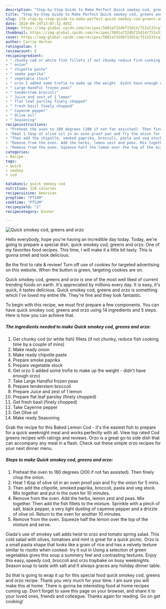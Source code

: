 ```yaml
---
description: "Step-by-Step Guide to Make Perfect Quick smokey cod, greens and orzo"
title: "Step-by-Step Guide to Make Perfect Quick smokey cod, greens and orzo"
slug: 178-step-by-step-guide-to-make-perfect-quick-smokey-cod-greens-and-orzo
date: 2020-09-24T13:07:12.485Z
image: https://img-global.cpcdn.com/recipes/5801a732dbf15d14/751x532cq70/quick-smokey-cod-greens-and-orzo-recipe-main-photo.jpg
thumbnail: https://img-global.cpcdn.com/recipes/5801a732dbf15d14/751x532cq70/quick-smokey-cod-greens-and-orzo-recipe-main-photo.jpg
cover: https://img-global.cpcdn.com/recipes/5801a732dbf15d14/751x532cq70/quick-smokey-cod-greens-and-orzo-recipe-main-photo.jpg
author: Carrie Horton
ratingvalue: 5
reviewcount: 8
recipeingredient:
- " chunky cod or white fish fillets if not chunky reduce fish cooking time by a couple of mins"
- " onion"
- " chipotle paste"
- " smoke paprika"
- " vegetable stock"
- " orzo I added some trofie to make up the weight  didnt have enough orzo"
- " Large Handful frozen peas"
- " tenderstem broccoli"
- " Juice and zest of 1 lemon"
- " flat leaf parsley finely chopped"
- " fresh basil finely chopped"
- " Cayenne pepper"
- " Olive oil"
- " Seasoning"
recipeinstructions:
- "Preheat the oven to 180 degrees (200 if not fan assisted). Then finely chop the onion."
- "Heat 1 tbsp of olive oil in an oven proof pan and fry the onion for 5 mins."
- "Then add the chipotle, smoked paprika, broccoli, pasta and veg stock. Mix together and put in the oven for 10 minutes."
- "Remove from the oven. Add the herbs, lemon zest and peas. Mix together. Then add the fish fillets to the mixture. Sprinkle with a pinch of salt, black pepper, a very light dusting of cayenne pepper and a drizzle of olive oil. Return to the oven for another 10 minutes."
- "Remove from the oven. Squeeze half the lemon over the top of the mixture and serve."
categories:
- Recipe
tags:
- quick
- smokey
- cod

katakunci: quick smokey cod 
nutrition: 129 calories
recipecuisine: American
preptime: "PT24M"
cooktime: "PT52M"
recipeyield: "2"
recipecategory: Dinner

---
```



![Quick smokey cod, greens and orzo](https://img-global.cpcdn.com/recipes/5801a732dbf15d14/751x532cq70/quick-smokey-cod-greens-and-orzo-recipe-main-photo.jpg)

Hello everybody, hope you're having an incredible day today. Today, we're going to prepare a special dish, quick smokey cod, greens and orzo. One of my favorites food recipes. This time, I will make it a little bit tasty. This is gonna smell and look delicious.

Be the first to rate &amp; review! Turn off use of cookies for targeted advertising on this website. When the button is green, targeting cookies are on.

Quick smokey cod, greens and orzo is one of the most well liked of current trending foods on earth. It's appreciated by millions every day. It is easy, it's quick, it tastes delicious. Quick smokey cod, greens and orzo is something which I've loved my entire life. They're fine and they look fantastic.


To begin with this recipe, we must first prepare a few components. You can have quick smokey cod, greens and orzo using 14 ingredients and 5 steps. Here is how you can achieve that.

<!--inarticleads1-->

##### The ingredients needed to make Quick smokey cod, greens and orzo:

1. Get  chunky cod (or white fish) fillets (if not chunky, reduce fish cooking time by a couple of mins)
1. Make ready  onion
1. Make ready  chipotle paste
1. Prepare  smoke paprika
1. Prepare  vegetable stock
1. Get  orzo (I added some trofie to make up the weight - didn’t have enough orzo)
1. Take  Large Handful frozen peas
1. Prepare  tenderstem broccoli
1. Prepare  Juice and zest of 1 lemon
1. Prepare  flat leaf parsley (finely chopped)
1. Get  fresh basil (finely chopped)
1. Take  Cayenne pepper
1. Get  Olive oil
1. Make ready  Seasoning


Grab the recipe for this Baked Lemon Cod - it&#39;s the easiest fish to prepare for a quick weeknight meal and works perfectly with all. View top rated Cod greens recipes with ratings and reviews. Orzo is a great go-to side dish that can accompany any meal in a flash. Check out these simple orzo recipes for your next dinner menu. 

<!--inarticleads2-->

##### Steps to make Quick smokey cod, greens and orzo:

1. Preheat the oven to 180 degrees (200 if not fan assisted). Then finely chop the onion.
1. Heat 1 tbsp of olive oil in an oven proof pan and fry the onion for 5 mins.
1. Then add the chipotle, smoked paprika, broccoli, pasta and veg stock. Mix together and put in the oven for 10 minutes.
1. Remove from the oven. Add the herbs, lemon zest and peas. Mix together. Then add the fish fillets to the mixture. Sprinkle with a pinch of salt, black pepper, a very light dusting of cayenne pepper and a drizzle of olive oil. Return to the oven for another 10 minutes.
1. Remove from the oven. Squeeze half the lemon over the top of the mixture and serve.


Giada&#39;s use of smokey salt adds twist to orzo and tomato spring salad. This cold salad with olives, tomatoes and mint is great for a quick picnic. Orzo is a small pasta shape that looks like a grain of rice and has a velvety texture similar to risotto when cooked- try it out in Using a selection of green vegetables gives this soup a summery feel and contrasting textures. Enjoy this easy, speedy cod, broccoli and orzo traybake on busy weeknights. Season soup to taste with salt and It always graces any holiday dinner table. 

So that is going to wrap it up for this special food quick smokey cod, greens and orzo recipe. Thank you very much for your time. I am sure you will make this at home. There is gonna be interesting food at home recipes coming up. Don't forget to save this page on your browser, and share it to your loved ones, friends and colleague. Thanks again for reading. Go on get cooking!
